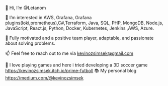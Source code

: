 👋 Hi, I’m @Letanom

👀 I’m interested in AWS, Grafana, Grafana plugins(loki,prometheus),C#,Terraform, Java, SQL, PHP, MongoDB, Node.js, JavaScript, React.js, Python, Docker, Kubernetes, Jenkins ,AWS, Azure.

🌟 Fully motivated and a positive team player, adaptable, and passionate about solving problems.

📫 Feel free to reach out to me via kevinozsimsek@gmail.com

🙂 I love playing games and here i tried developing a 3D soccer game https://kevinozsimsek.itch.io/prime-futboll 
📚 My personal blog https://medium.com/@kevinozsimsek
<!---
Letanom/Letanom is a ✨ special ✨ repository because its `README.md` (this file) appears on your GitHub profile.
You can click the Preview link to take a look at your changes.
--->

